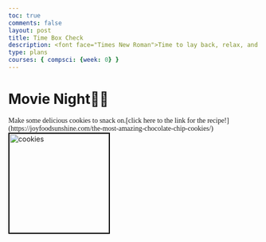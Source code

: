 ```yaml
---
toc: true
comments: false
layout: post
title: Time Box Check
description: <font face="Times New Roman">Time to lay back, relax, and eat some snacks!</font>
type: plans
courses: { compsci: {week: 0} }
--- 
```



# Movie Night🎥📀
<span style= "font 18px;">
<font face="Times New Roman">Make some delicious cookies to snack on.[click here to the link for the recipe!](https://joyfoodsunshine.com/the-most-amazing-chocolate-chip-cookies/)</font>

<img src="https://joyfoodsunshine.com/wp-content/uploads/2018/02/best-chocolate-chip-cookies-recipe-1.jpg" alt="cookies" style="border: 2px solid #000; width: 200px;">

